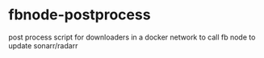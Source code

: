 # fbnode-postprocess
post process script for downloaders in a docker network to call fb node to update sonarr/radarr
